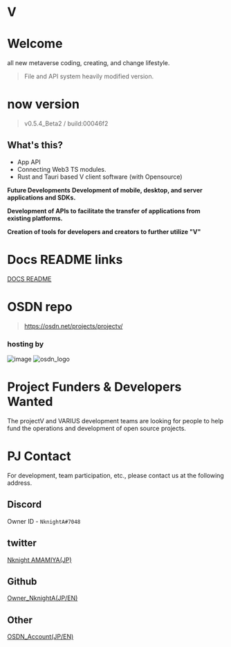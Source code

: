 # V 
# Welcome
all new metaverse coding, creating, and change lifestyle.
> File and API system heavily modified version.

# now version
> v0.5.4_Beta2 / build:00046f2

## What's this?
 - App API
 - Connecting Web3 TS modules.
 - Rust and Tauri based V client software (with Opensource)
 
  __Future Developments__
  __Development of mobile, desktop, and server applications and SDKs.__

  __Development of APIs to facilitate the transfer of applications from existing platforms.__
  
  __Creation of tools for developers and creators to further utilize "V"__

# Docs README links
[DOCS README](https://github.com/nknighta/V/tree/main/docs#v-docs-markdown-readme)

# OSDN repo

> https://osdn.net/projects/projectv/

### hosting by
![image](https://user-images.githubusercontent.com/88763245/227477885-85f92eb1-e6d0-4713-bd7b-d9dcce34085f.png)
![osdn_logo](https://user-images.githubusercontent.com/88763245/227475348-36363766-dd2b-4475-b4e7-7ac410c0fb61.png)

# Project Funders & Developers Wanted

The projectV and VARIUS development teams are looking for people to help fund the operations and development of open source projects.

# PJ Contact
For development, team participation, etc., please contact us at the following address.

## Discord
Owner ID - ``NknightA#7048``

## twitter
[Nknight AMAMIYA(JP)](https://twitter.com/ama_dev_1)

## Github
[Owner_NknightA(JP/EN)](https://github.com/nknighta)

## Other
[OSDN_Account(JP/EN)](https://osdn.net/users/nknight/)
